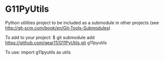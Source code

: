 G11PyUtils
==========

Python utilities project to be included as a submodule in other projects
(see http://git-scm.com/book/en/Git-Tools-Submodules)

To add to your project:
    $ git submodule add https://github.com/gear11/G11PyUtils.git g11pyutils
    
To use:
    import g11pyutils as utils

